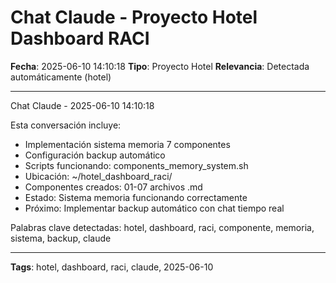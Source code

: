 # Chat Claude - Proyecto Hotel Dashboard RACI
**Fecha**: 2025-06-10 14:10:18
**Tipo**: Proyecto Hotel
**Relevancia**: Detectada automáticamente (hotel)

---

Chat Claude - 2025-06-10 14:10:18

Esta conversación incluye:
- Implementación sistema memoria 7 componentes
- Configuración backup automático
- Scripts funcionando: components_memory_system.sh
- Ubicación: ~/hotel_dashboard_raci/
- Componentes creados: 01-07 archivos .md
- Estado: Sistema memoria funcionando correctamente
- Próximo: Implementar backup automático con chat tiempo real

Palabras clave detectadas: hotel, dashboard, raci, componente, memoria, sistema, backup, claude

---

**Tags**: hotel, dashboard, raci, claude, 2025-06-10
